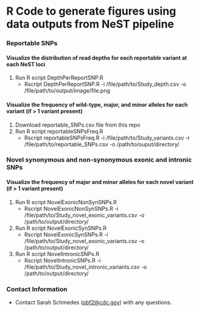 # R Code to generate figures using data outputs from NeST pipeline  

### Reportable SNPs
#### Visualize the distribution of read depths for each reportable variant at each NeST loci
1. Run R script DepthPerReportSNP.R
   * Rscript DepthPerReportSNP.R -i /file/path/to/Study_depth.csv -o /file/path/to/output/image/file.png
#### Visualize the frequency of wild-type, major, and minor alleles for each variant (if > 1 variant present)
1. Download reportable_SNPs.csv file from this repo
2. Run R script reportableSNPsFreq.R
   * Rscript reportableSNPsFreq.R -i /file/path/to/Study_variants.csv -r /file/path/to/reportable_SNPs.csv -o /path/to/ouput/directory/

### Novel synonymous and non-synonymous exonic and intronic SNPs
#### Visualize the frequency of major and minor alleles for each novel variant (if > 1 variant present)
1. Run R script NovelExonicNonSynSNPs.R
   * Rscript NovelExonicNonSynSNPs.R -i /file/path/to/Study_novel_exonic_variants.csv -o /path/to/output/directory/
2. Run R script NovelExonicSynSNPs.R
   * Rscript NovelExonicSynSNPs.R -i /file/path/to/Study_novel_exonic_variants.csv -o /path/to/output/directory/
3. Run R script NovelIntronicSNPs.R
   * Rscript NovelIntronicSNPs.R -i /file/path/to/Study_novel_intronic_variants.csv -o /path/to/output/directory/

### Contact Information

* Contact Sarah Schmedes (obf2@cdc.gov) with any questions.
